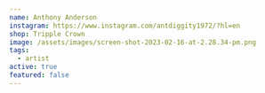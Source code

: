 ```yaml
---
name: Anthony Anderson
instagram: https://www.instagram.com/antdiggity1972/?hl=en
shop: Tripple Crown
image: /assets/images/screen-shot-2023-02-16-at-2.28.34-pm.png
tags:
  - artist
active: true
featured: false
---
```

